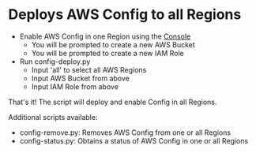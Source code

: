 # Deploys AWS Config to all Regions #

- Enable AWS Config in one Region using the [Console](https://docs.aws.amazon.com/config/latest/developerguide/gs-console.html)
    - You will be prompted to create a new AWS Bucket
    - You will be prompted to create a new IAM Role
- Run config-deploy.py
    - Input 'all' to select all AWS Regions
    - Input AWS Bucket from above
    - Input IAM Role from above

That's it! The script will deploy and enable Config in all Regions.

Additional scripts available:
- config-remove.py: Removes AWS Config from one or all Regions
- config-status.py: Obtains a status of AWS Config in one or all Regions